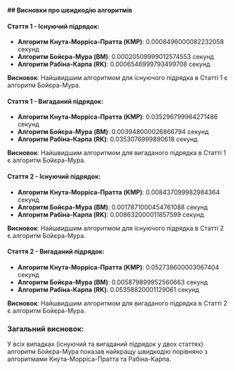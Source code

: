 **## Висновки про швидкодію алгоритмів**

#### Стаття 1 - Існуючий підрядок:

- **Алгоритм Кнута-Морріса-Пратта (KMP)**: 0.0008496000082232058 секунд
- **Алгоритм Бойєра-Мура (BM)**: 0.00020509999012574553 секунд
- **Алгоритм Рабіна-Карпа (RK)**: 0.0006546999793499708 секунд

**Висновок**: Найшвидшим алгоритмом для існуючого підрядка в Статті 1 є алгоритм Бойєра-Мура.

#### Стаття 1 - Вигаданий підрядок:

- **Алгоритм Кнута-Морріса-Пратта (KMP)**: 0.035296799964271486 секунд
- **Алгоритм Бойєра-Мура (BM)**: 0.003948000026866794 секунд
- **Алгоритм Рабіна-Карпа (RK)**: 0.0353076999890618 секунд

**Висновок**: Найшвидшим алгоритмом для вигаданого підрядка в Статті 1 є алгоритм Бойєра-Мура.

#### Стаття 2 - Існуючий підрядок:

- **Алгоритм Кнута-Морріса-Пратта (KMP)**: 0.008437099982984364 секунд
- **Алгоритм Бойєра-Мура (BM)**: 0.0017871000454761088 секунд
- **Алгоритм Рабіна-Карпа (RK)**: 0.008632000011857599 секунд

**Висновок**: Найшвидшим алгоритмом для існуючого підрядка в Статті 2 є алгоритм Бойєра-Мура.

#### Стаття 2 - Вигаданий підрядок:

- **Алгоритм Кнута-Морріса-Пратта (KMP)**: 0.052738600003067404 секунд
- **Алгоритм Бойєра-Мура (BM)**: 0.005879899952560663 секунд
- **Алгоритм Рабіна-Карпа (RK)**: 0.05358820001129061 секунд

**Висновок**: Найшвидшим алгоритмом для вигаданого підрядка в Статті 2 є алгоритм Бойєра-Мура.

### Загальний висновок:

У всіх випадках (існуючий та вигаданий підрядок у двох статтях) алгоритм Бойєра-Мура показав найкращу швидкодію порівняно з алгоритмами Кнута-Морріса-Пратта та Рабіна-Карпа.
